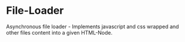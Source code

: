 # File-Loader
Asynchronous file loader - Implements javascript and css wrapped and other files content into a given HTML-Node.
